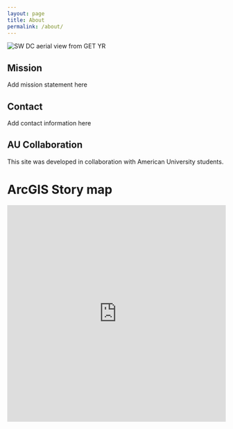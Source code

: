 ```yaml
---
layout: page
title: About
permalink: /about/
--- 
```


![SW DC aerial view from GET YR](/img/Landing_1.jpg)

## Mission
Add mission statement here
## Contact
Add contact information here
## AU Collaboration
This site was developed in collaboration with American University students. 

# ArcGIS Story map
<style> 
.responsive-wrap iframe{ max-width: 100%;}
</style>

<div class="responsive-wrap">
<iframe src="https://storymaps.arcgis.com/stories/1bfd7f1466184bb09f699f586c1d97ae" width="100%" height="500px" frameborder="0" allowfullscreen allow="geolocation"></iframe>
</div>

